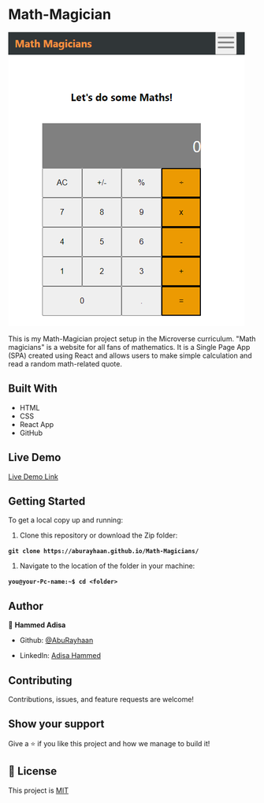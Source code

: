 # Math-Magician

![screenshot](images/screenshotFull.png)

This is my Math-Magician project setup in the Microverse curriculum. "Math magicians" is a website for all fans of mathematics. It is a Single Page App (SPA) created using React and allows users to make simple calculation and read a random math-related quote.

## Built With

- HTML
- CSS
- React App
- GitHub

## Live Demo

[Live Demo Link](https://math-magician-calc-app.netlify.app/)

## Getting Started

To get a local copy up and running:

1. Clone this repository or download the Zip folder:

**``git clone https://aburayhaan.github.io/Math-Magicians/``**

1. Navigate to the location of the folder in your machine:

**``you@your-Pc-name:~$ cd <folder>``**

## Author

👤 **Hammed Adisa**

- Github: [@AbuRayhaan](https://github.com/AbuRayhaan)

- LinkedIn: [Adisa Hammed](https://www.linkedin.com/in/hammed-adisa-b4378372/)

## Contributing

Contributions, issues, and feature requests are welcome!

## Show your support

Give a ⭐ if you like this project and how we manage to build it!

## 📝 License

This project is [MIT](https://github.com/AbuRayhaan/Math-Magicians/blob/main/LICENSE)
